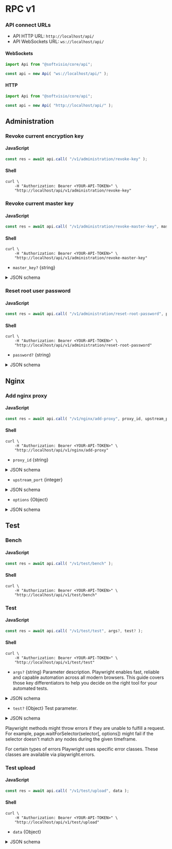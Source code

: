 # RPC v1

### API connect URLs

- API HTTP URL: `http://localhost/api/`
- API WebSockets URL: `ws://localhost/api/`

<!-- tabs:start -->

#### **WebSockets**

```javascript
import Api from "@softvisio/core/api";

const api = new Api( "ws://localhost/api/" );
```

#### **HTTP**

```javascript
import Api from "@softvisio/core/api";

const api = new Api( "http://localhost/api/" );
```

<!-- tabs:end -->

## Administration

### Revoke current encryption key

<!-- tabs:start -->

#### **JavaScript**

```javascript
const res = await api.call( "/v1/administration/revoke-key" );
```

#### **Shell**

```shell
curl \
    -H "Authorization: Bearer <YOUR-API-TOKEN>" \
    "http://localhost/api/v1/administration/revoke-key"
```

<!-- tabs:end -->

### Revoke current master key

<!-- tabs:start -->

#### **JavaScript**

```javascript
const res = await api.call( "/v1/administration/revoke-master-key", master_key? );
```

#### **Shell**

```shell
curl \
    -H "Authorization: Bearer <YOUR-API-TOKEN>" \
    "http://localhost/api/v1/administration/revoke-master-key"
```

<!-- tabs:end -->

- `master_key?` {string}

<details>
    <summary>JSON schema</summary>

<!-- tabs:start -->

#### **JSON**

```json
{
    "type": "string"
}
```

#### **YAML**

```yaml
type: string
```

<!-- tabs:end -->

</details>

### Reset root user password

<!-- tabs:start -->

#### **JavaScript**

```javascript
const res = await api.call( "/v1/administration/reset-root-password", password? );
```

#### **Shell**

```shell
curl \
    -H "Authorization: Bearer <YOUR-API-TOKEN>" \
    "http://localhost/api/v1/administration/reset-root-password"
```

<!-- tabs:end -->

- `password?` {string}

<details>
    <summary>JSON schema</summary>

<!-- tabs:start -->

#### **JSON**

```json
{
    "type": "string"
}
```

#### **YAML**

```yaml
type: string
```

<!-- tabs:end -->

</details>

## Nginx

### Add nginx proxy

<!-- tabs:start -->

#### **JavaScript**

```javascript
const res = await api.call( "/v1/nginx/add-proxy", proxy_id, upstream_port, options );
```

#### **Shell**

```shell
curl \
    -H "Authorization: Bearer <YOUR-API-TOKEN>" \
    "http://localhost/api/v1/nginx/add-proxy"
```

<!-- tabs:end -->

- `proxy_id` {string}

<details>
    <summary>JSON schema</summary>

<!-- tabs:start -->

#### **JSON**

```json
{
    "type": "string",
    "fotmat": "kebab-case"
}
```

#### **YAML**

```yaml
type: string
fotmat: kebab-case
```

<!-- tabs:end -->

</details>

- `upstream_port` {integer}

<details>
    <summary>JSON schema</summary>

<!-- tabs:start -->

#### **JSON**

```json
{
    "type": "integer",
    "format": "ip-port"
}
```

#### **YAML**

```yaml
type: integer
format: ip-port
```

<!-- tabs:end -->

</details>

- `options` {Object}

<details>
    <summary>JSON schema</summary>

<!-- tabs:start -->

#### **JSON**

```json
{
    "type": "object",
    "properties": {
        "upstreamProxyProtocol": {
            "type": "boolean"
        },
        "servers": {
            "type": "array",
            "minItems": 1,
            "items": {
                "type": "object",
                "properties": {
                    "port": {
                        "type": "integer",
                        "format": "ip-port"
                    },
                    "type": {
                        "enum": [
                            "http",
                            "tcp",
                            "udp"
                        ]
                    },
                    "serverName": {
                        "anyOf": [
                            {
                                "type": "null"
                            },
                            {
                                "type": "string",
                                "format": "nginx-server-name"
                            },
                            {
                                "type": "array",
                                "items": {
                                    "type": "string",
                                    "format": "nginx-server-name"
                                },
                                "minItems": 1,
                                "uniqueItems": true
                            }
                        ]
                    },
                    "sslEnabled": {
                        "type": "boolean"
                    },
                    "maxBodySize": {
                        "type": "string",
                        "format": "digital-size"
                    },
                    "cacheEnabled": {
                        "type": "boolean"
                    },
                    "cacheBypass": {
                        "type": "boolean"
                    },
                    "proxyProtocol": {
                        "type": "boolean"
                    }
                },
                "additionalProperties": false,
                "required": [
                    "port"
                ]
            }
        }
    },
    "additionalProperties": false,
    "required": [
        "servers"
    ]
}
```

#### **YAML**

```yaml
type: object
properties:
    upstreamProxyProtocol:
        type: boolean
    servers:
        type: array
        minItems: 1
        items:
            type: object
            properties:
                port:
                    type: integer
                    format: ip-port
                type:
                    enum:
                        - http
                        - tcp
                        - udp
                serverName:
                    anyOf:
                        - type: "null"
                        - type: string
                          format: nginx-server-name
                        - type: array
                          items:
                              type: string
                              format: nginx-server-name
                          minItems: 1
                          uniqueItems: true
                sslEnabled:
                    type: boolean
                maxBodySize:
                    type: string
                    format: digital-size
                cacheEnabled:
                    type: boolean
                cacheBypass:
                    type: boolean
                proxyProtocol:
                    type: boolean
            additionalProperties: false
            required:
                - port
additionalProperties: false
required:
    - servers
```

<!-- tabs:end -->

</details>

## Test

### Bench

<!-- tabs:start -->

#### **JavaScript**

```javascript
const res = await api.call( "/v1/test/bench" );
```

#### **Shell**

```shell
curl \
    -H "Authorization: Bearer <YOUR-API-TOKEN>" \
    "http://localhost/api/v1/test/bench"
```

<!-- tabs:end -->

### Test

<!-- tabs:start -->

#### **JavaScript**

```javascript
const res = await api.call( "/v1/test/test", args?, test? );
```

#### **Shell**

```shell
curl \
    -H "Authorization: Bearer <YOUR-API-TOKEN>" \
    "http://localhost/api/v1/test/test"
```

<!-- tabs:end -->

- `args?` {string} Parameter description. Playwright enables fast, reliable and capable automation across all modern browsers. This guide covers those key differentiators to help you decide on the right tool for your automated tests.

<details>
    <summary>JSON schema</summary>

<!-- tabs:start -->

#### **JSON**

```json
{
    "type": "string"
}
```

#### **YAML**

```yaml
type: string
```

<!-- tabs:end -->

</details>

- `test?` {Object} Test parameter.

<details>
    <summary>JSON schema</summary>

<!-- tabs:start -->

#### **JSON**

```json
{
    "type": "object"
}
```

#### **YAML**

```yaml
type: object
```

<!-- tabs:end -->

</details>

Playwright methods might throw errors if they are unable to fulfill a request. For example, page.waitForSelector(selector\[, options]) might fail if the selector doesn't match any nodes during the given timeframe.

For certain types of errors Playwright uses specific error classes. These classes are available via playwright.errors.

### Test upload

<!-- tabs:start -->

#### **JavaScript**

```javascript
const res = await api.call( "/v1/test/upload", data );
```

#### **Shell**

```shell
curl \
    -H "Authorization: Bearer <YOUR-API-TOKEN>" \
    "http://localhost/api/v1/test/upload"
```

<!-- tabs:end -->

- `data` {Object}

<details>
    <summary>JSON schema</summary>

<!-- tabs:start -->

#### **JSON**

```json
{
    "type": "object",
    "properties": {
        "file": {
            "file": {
                "maxSize": "50 MB",
                "contentType": [
                    "text/plain",
                    "text/html"
                ]
            }
        },
        "options": {
            "type": "object"
        }
    },
    "additionalProperties": false,
    "required": [
        "file"
    ]
}
```

#### **YAML**

```yaml
type: object
properties:
    file:
        file:
            maxSize: 50 MB
            contentType:
                - text/plain
                - text/html
    options:
        type: object
additionalProperties: false
required:
    - file
```

<!-- tabs:end -->

</details>
